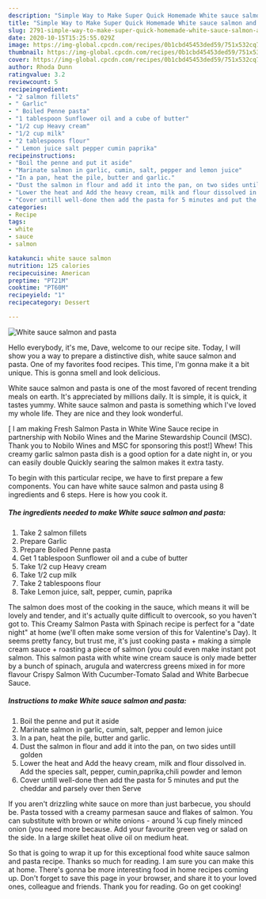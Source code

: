 ```yaml
---
description: "Simple Way to Make Super Quick Homemade White sauce salmon and pasta"
title: "Simple Way to Make Super Quick Homemade White sauce salmon and pasta"
slug: 2791-simple-way-to-make-super-quick-homemade-white-sauce-salmon-and-pasta
date: 2020-10-15T15:25:55.029Z
image: https://img-global.cpcdn.com/recipes/0b1cbd45453ded59/751x532cq70/white-sauce-salmon-and-pasta-recipe-main-photo.jpg
thumbnail: https://img-global.cpcdn.com/recipes/0b1cbd45453ded59/751x532cq70/white-sauce-salmon-and-pasta-recipe-main-photo.jpg
cover: https://img-global.cpcdn.com/recipes/0b1cbd45453ded59/751x532cq70/white-sauce-salmon-and-pasta-recipe-main-photo.jpg
author: Rhoda Dunn
ratingvalue: 3.2
reviewcount: 5
recipeingredient:
- "2 salmon fillets"
- " Garlic"
- " Boiled Penne pasta"
- "1 tablespoon Sunflower oil and a cube of butter"
- "1/2 cup Heavy cream"
- "1/2 cup milk"
- "2 tablespoons flour"
- " Lemon juice salt pepper cumin paprika"
recipeinstructions:
- "Boil the penne and put it aside"
- "Marinate salmon in garlic, cumin, salt, pepper and lemon juice"
- "In a pan, heat the pile, butter and garlic."
- "Dust the salmon in flour and add it into the pan, on two sides untill golden"
- "Lower the heat and Add the heavy cream, milk and flour dissolved in. Add the species salt, pepper, cumin,paprika,chili powder and lemon"
- "Cover untill well-done then add the pasta for 5 minutes and put the cheddar and parsely over then Serve"
categories:
- Recipe
tags:
- white
- sauce
- salmon

katakunci: white sauce salmon 
nutrition: 125 calories
recipecuisine: American
preptime: "PT21M"
cooktime: "PT60M"
recipeyield: "1"
recipecategory: Dessert

---
```



![White sauce salmon and pasta](https://img-global.cpcdn.com/recipes/0b1cbd45453ded59/751x532cq70/white-sauce-salmon-and-pasta-recipe-main-photo.jpg)

Hello everybody, it's me, Dave, welcome to our recipe site. Today, I will show you a way to prepare a distinctive dish, white sauce salmon and pasta. One of my favorites food recipes. This time, I'm gonna make it a bit unique. This is gonna smell and look delicious.

White sauce salmon and pasta is one of the most favored of recent trending meals on earth. It's appreciated by millions daily. It is simple, it is quick, it tastes yummy. White sauce salmon and pasta is something which I've loved my whole life. They are nice and they look wonderful.

[ I am making Fresh Salmon Pasta in White Wine Sauce recipe in partnership with Nobilo Wines and the Marine Stewardship Council (MSC). Thank you to Nobilo Wines and MSC for sponsoring this post!] Whew! This creamy garlic salmon pasta dish is a good option for a date night in, or you can easily double Quickly searing the salmon makes it extra tasty.


To begin with this particular recipe, we have to first prepare a few components. You can have white sauce salmon and pasta using 8 ingredients and 6 steps. Here is how you cook it.

<!--inarticleads1-->

##### The ingredients needed to make White sauce salmon and pasta:

1. Take 2 salmon fillets
1. Prepare  Garlic
1. Prepare  Boiled Penne pasta
1. Get 1 tablespoon Sunflower oil and a cube of butter
1. Take 1/2 cup Heavy cream
1. Take 1/2 cup milk
1. Take 2 tablespoons flour
1. Take  Lemon juice, salt, pepper, cumin, paprika


The salmon does most of the cooking in the sauce, which means it will be lovely and tender, and it&#39;s actually quite difficult to overcook, so you haven&#39;t got to. This Creamy Salmon Pasta with Spinach recipe is perfect for a &#34;date night&#34; at home (we&#39;ll often make some version of this for Valentine&#39;s Day). It seems pretty fancy, but trust me, it&#39;s just cooking pasta + making a simple cream sauce + roasting a piece of salmon (you could even make instant pot salmon. This salmon pasta with white wine cream sauce is only made better by a bunch of spinach, arugula and watercress greens mixed in for more flavour Crispy Salmon With Cucumber-Tomato Salad and White Barbecue Sauce. 

<!--inarticleads2-->

##### Instructions to make White sauce salmon and pasta:

1. Boil the penne and put it aside
1. Marinate salmon in garlic, cumin, salt, pepper and lemon juice
1. In a pan, heat the pile, butter and garlic.
1. Dust the salmon in flour and add it into the pan, on two sides untill golden
1. Lower the heat and Add the heavy cream, milk and flour dissolved in. Add the species salt, pepper, cumin,paprika,chili powder and lemon
1. Cover untill well-done then add the pasta for 5 minutes and put the cheddar and parsely over then Serve


If you aren&#39;t drizzling white sauce on more than just barbecue, you should be. Pasta tossed with a creamy parmesan sauce and flakes of salmon. You can substitute with brown or white onions - around ¼ cup finely minced onion (you need more because. Add your favourite green veg or salad on the side. In a large skillet heat olive oil on medium heat. 

So that is going to wrap it up for this exceptional food white sauce salmon and pasta recipe. Thanks so much for reading. I am sure you can make this at home. There's gonna be more interesting food in home recipes coming up. Don't forget to save this page in your browser, and share it to your loved ones, colleague and friends. Thank you for reading. Go on get cooking!
